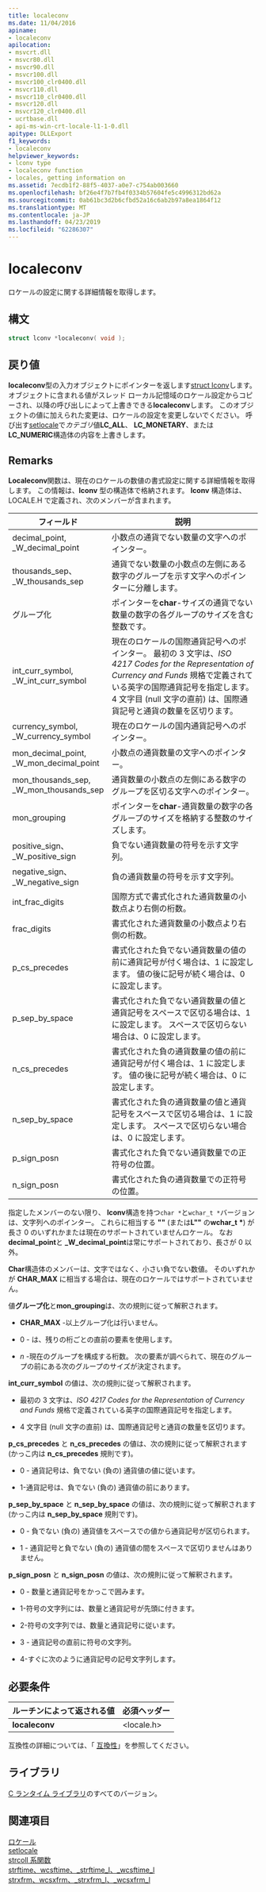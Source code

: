 ```yaml
---
title: localeconv
ms.date: 11/04/2016
apiname:
- localeconv
apilocation:
- msvcrt.dll
- msvcr80.dll
- msvcr90.dll
- msvcr100.dll
- msvcr100_clr0400.dll
- msvcr110.dll
- msvcr110_clr0400.dll
- msvcr120.dll
- msvcr120_clr0400.dll
- ucrtbase.dll
- api-ms-win-crt-locale-l1-1-0.dll
apitype: DLLExport
f1_keywords:
- localeconv
helpviewer_keywords:
- lconv type
- localeconv function
- locales, getting information on
ms.assetid: 7ecdb1f2-88f5-4037-a0e7-c754ab003660
ms.openlocfilehash: bf26e4f7b7fb4f0334b57604fe5c4996312bd62a
ms.sourcegitcommit: 0ab61bc3d2b6cfbd52a16c6ab2b97a8ea1864f12
ms.translationtype: MT
ms.contentlocale: ja-JP
ms.lasthandoff: 04/23/2019
ms.locfileid: "62286307"
---
```

# <a name="localeconv"></a>localeconv

ロケールの設定に関する詳細情報を取得します。

## <a name="syntax"></a>構文

```C
struct lconv *localeconv( void );
```

## <a name="return-value"></a>戻り値

**localeconv**型の入力オブジェクトにポインターを返します[struct lconv](../../c-runtime-library/standard-types.md)します。 オブジェクトに含まれる値がスレッド ローカル記憶域のロケール設定からコピーされ、以降の呼び出しによって上書きできる**localeconv**します。 このオブジェクトの値に加えられた変更は、ロケールの設定を変更しないでください。 呼び出す[setlocale](setlocale-wsetlocale.md)で*カテゴリ*値**LC_ALL**、 **LC_MONETARY**、または**LC_NUMERIC**構造体の内容を上書きします。

## <a name="remarks"></a>Remarks

**Localeconv**関数は、現在のロケールの数値の書式設定に関する詳細情報を取得します。 この情報は、**lconv** 型の構造体で格納されます。 **lconv** 構造体は、LOCALE.H で定義され、次のメンバーが含まれます。

|フィールド|説明|
|-|-|
decimal_point,<br/>_W_decimal_point|小数点の通貨でない数量の文字へのポインター。
thousands_sep、<br/>_W_thousands_sep|通貨でない数量の小数点の左側にある数字のグループを示す文字へのポインターに分離します。
グループ化|ポインターを**char**-サイズの通貨でない数量の数字の各グループのサイズを含む整数です。
int_curr_symbol,<br/>_W_int_curr_symbol|現在のロケールの国際通貨記号へのポインター。 最初の 3 文字は、*ISO 4217 Codes for the Representation of Currency and Funds* 規格で定義されている英字の国際通貨記号を指定します。 4 文字目 (null 文字の直前) は、国際通貨記号と通貨の数量を区切ります。
currency_symbol,<br/>_W_currency_symbol|現在のロケールの国内通貨記号へのポインター。
mon_decimal_point,<br/>_W_mon_decimal_point|小数点の通貨数量の文字へのポインター。
mon_thousands_sep,<br/>_W_mon_thousands_sep|通貨数量の小数点の左側にある数字のグループを区切る文字へのポインター。
mon_grouping|ポインターを**char**-通貨数量の数字の各グループのサイズを格納する整数のサイズします。
positive_sign、<br/>_W_positive_sign|負でない通貨数量の符号を示す文字列。
negative_sign、<br/>_W_negative_sign|負の通貨数量の符号を示す文字列。
int_frac_digits|国際方式で書式化された通貨数量の小数点より右側の桁数。
frac_digits|書式化された通貨数量の小数点より右側の桁数。
p_cs_precedes|書式化された負でない通貨数量の値の前に通貨記号が付く場合は、1 に設定します。 値の後に記号が続く場合は、0 に設定します。
p_sep_by_space|書式化された負でない通貨数量の値と通貨記号をスペースで区切る場合は、1 に設定します。 スペースで区切らない場合は、0 に設定します。
n_cs_precedes|書式化された負の通貨数量の値の前に通貨記号が付く場合は、1 に設定します。 値の後に記号が続く場合は、0 に設定します。
n_sep_by_space|書式化された負の通貨数量の値と通貨記号をスペースで区切る場合は、1 に設定します。 スペースで区切らない場合は、0 に設定します。
p_sign_posn|書式化された負でない通貨数量での正符号の位置。
n_sign_posn|書式化された負の通貨数量での正符号の位置。

指定したメンバーのない限り、 **lconv**構造を持つ`char *`と`wchar_t *`バージョンは、文字列へのポインター。 これらに相当する **""** (または**L""** の**wchar_t** <strong>\*</strong>) が長さ 0 のいずれかまたは現在のサポートされていませんロケール。 なお**decimal_point**と **_W_decimal_point**は常にサポートされており、長さが 0 以外。

**Char**構造体のメンバーは、文字ではなく、小さい負でない数値。 そのいずれかが **CHAR_MAX** に相当する場合は、現在のロケールではサポートされていません。

値**グループ化**と**mon_grouping**は、次の規則に従って解釈されます。

- **CHAR_MAX** -以上グループ化は行いません。

- 0 - は、残りの桁ごとの直前の要素を使用します。

- *n* -現在のグループを構成する桁数。 次の要素が調べられて、現在のグループの前にある次のグループのサイズが決定されます。

**int_curr_symbol** の値は、次の規則に従って解釈されます。

- 最初の 3 文字は、*ISO 4217 Codes for the Representation of Currency and Funds* 規格で定義されている英字の国際通貨記号を指定します。

- 4 文字目 (null 文字の直前) は、国際通貨記号と通貨の数量を区切ります。

**p_cs_precedes** と **n_cs_precedes** の値は、次の規則に従って解釈されます (かっこ内は **n_cs_precedes** 規則です)。

- 0 - 通貨記号は、負でない (負の) 通貨値の値に従います。

- 1-通貨記号は、負でない (負の) 通貨値の前にあります。

**p_sep_by_space** と **n_sep_by_space** の値は、次の規則に従って解釈されます (かっこ内は **n_sep_by_space** 規則です)。

- 0 - 負でない (負の) 通貨値をスペースでの値から通貨記号が区切られます。

- 1 - 通貨記号と負でない (負の) 通貨値の間をスペースで区切りませんはありません。

**p_sign_posn** と **n_sign_posn** の値は、次の規則に従って解釈されます。

- 0 - 数量と通貨記号をかっこで囲みます。

- 1-符号の文字列には、数量と通貨記号が先頭に付きます。

- 2-符号の文字列では、数量と通貨記号に従います。

- 3 - 通貨記号の直前に符号の文字列。

- 4-すぐに次のように通貨記号の記号文字列します。

## <a name="requirements"></a>必要条件

|ルーチンによって返される値|必須ヘッダー|
|-------------|---------------------|
|**localeconv**|\<locale.h>|

互換性の詳細については、「 [互換性](../../c-runtime-library/compatibility.md)」を参照してください。

## <a name="libraries"></a>ライブラリ

[C ランタイム ライブラリ](../../c-runtime-library/crt-library-features.md)のすべてのバージョン。

## <a name="see-also"></a>関連項目

[ロケール](../../c-runtime-library/locale.md)<br/>
[setlocale](../../preprocessor/setlocale.md)<br/>
[strcoll 系関数](../../c-runtime-library/strcoll-functions.md)<br/>
[strftime、wcsftime、_strftime_l、_wcsftime_l](strftime-wcsftime-strftime-l-wcsftime-l.md)<br/>
[strxfrm、wcsxfrm、_strxfrm_l、_wcsxfrm_l](strxfrm-wcsxfrm-strxfrm-l-wcsxfrm-l.md)<br/>
